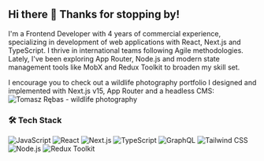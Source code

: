 ## Hi there 👋 Thanks for stopping by!

I'm a Frontend Developer with 4 years of commercial experience, specializing in development of web applications with React, Next.js and TypeScript. I thrive in international teams following Agile methodologies. Lately, I've been exploring App Router, Node.js and modern state management tools like MobX and Redux Toolkit to broaden my skill set.

I encourage you to check out a wildlife photography portfolio I designed and implemented with Next.js v15, App Router and a headless CMS: ![Tomasz Rębas - wildlife photography](https://tomaszrebas.pl/)

### 🛠️ Tech Stack

![JavaScript](https://img.shields.io/badge/-JavaScript-F7DF1E?logo=javascript&logoColor=black&style=for-the-badge)
![React](https://img.shields.io/badge/-React-61DAFB?logo=react&logoColor=white&style=for-the-badge)
![Next.js](https://img.shields.io/badge/-Next.js-000?logo=next.js&logoColor=white&style=for-the-badge)
![TypeScript](https://img.shields.io/badge/-TypeScript-3178C6?logo=typescript&logoColor=white&style=for-the-badge)
![GraphQL](https://img.shields.io/badge/GraphQl-E10098?style=for-the-badge&logo=graphql&logoColor=white)
![Tailwind CSS](https://img.shields.io/badge/tailwindcss-0F172A?&logo=tailwindcss&logoColor=white&style=for-the-badge)
![Node.js](https://img.shields.io/badge/-Node.js-339933?logo=node.js&logoColor=white&style=for-the-badge)
![Redux Toolkit](https://img.shields.io/badge/-Redux%20Toolkit-764ABC?logo=redux&logoColor=white&style=for-the-badge)

<!--
**tomasz-rebas/tomasz-rebas** is a ✨ _special_ ✨ repository because its `README.md` (this file) appears on your GitHub profile.

Here are some ideas to get you started:

- 🔭 I’m currently working on ...
- 🌱 I’m currently learning ...
- 👯 I’m looking to collaborate on ...
- 🤔 I’m looking for help with ...
- 💬 Ask me about ...
- 📫 How to reach me: ...
- 😄 Pronouns: ...
- ⚡ Fun fact: ...
-->
